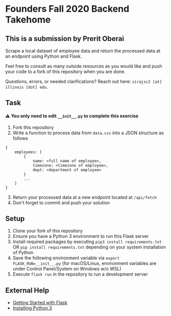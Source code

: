 # Founders Fall 2020 Backend Takehome
## This is a submission by Prerit Oberai

Scrape a local dataset of employee data and return the processed data at an endpoint using Python and Flask.

Feel free to consult as many outside resources as you would like and push your code to a fork of this repository when you are done.

Questions, errors, or needed clarifications? Reach out here: `sirajsc2 [at] illinois [dot] edu`.

## Task

#### ⚠️ You only need to edit `__init__.py` to complete this exercise

1. Fork this repository
2. Write a function to process data from `data.csv` into a JSON structure as follows

```
{
    employees: [
        {
            name: <full name of employee>,
            timezone: <timezone of employee>,
            dept: <department of employee>
        }
        ...
    ]
}
```

3. Return your processed data at a new endpoint located at `/api/fetch`
4. Don't forget to commit and push your solution

## Setup

1. Clone your fork of this repository
2. Ensure you have a Python 3 environment to run this Flask server
3. Install required packages by executing `pip3 install requirements.txt` OR `pip install requirements.txt` depending on your system installation of Python
4. Save the following environment variable via `export FLASK_RUN=__init__.py` (for macOS/Linux, environment variables are under Control Panel/System on Windows w/o WSL)
5. Execute `flask run` in the repository to run a development server

## External Help

* [Getting Started with Flask](https://flask.palletsprojects.com/en/1.1.x/tutorial/factory/)
* [Installing Python 3](https://www.codecademy.com/articles/install-python3)
